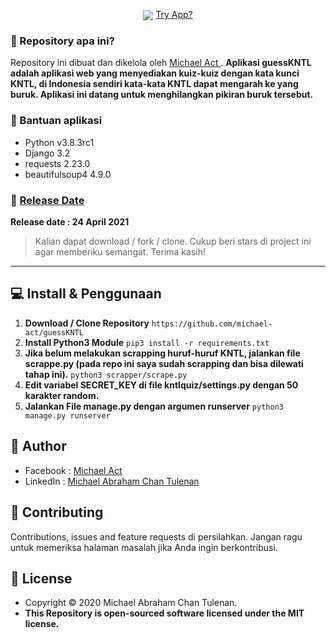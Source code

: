 <p align="center">
	
<img align="center" src="http://ForTheBadge.com/images/badges/built-with-love.svg">
<a href="#"> Try App? </a>

</p>

### 🤔 Repository apa ini?
Repository ini dibuat dan dikelola oleh <a href="https://github.com/michael-act"> Michael Act </a>. **Aplikasi guessKNTL adalah aplikasi web yang menyediakan kuiz-kuiz dengan kata kunci KNTL, di Indonesia sendiri kata-kata KNTL dapat mengarah ke yang buruk. Aplikasi ini datang untuk menghilangkan pikiran buruk tersebut.**

### 🤖 Bantuan aplikasi
- Python v3.8.3rc1
- Django 3.2
- requests 2.23.0
- beautifulsoup4 4.9.0

### 📆 <a href="http://syauqi.js.org/">Release Date</a>
**Release date : 24 April 2021**
> Kalian dapat download / fork / clone. Cukup beri stars di project ini agar memberiku semangat. Terima kasih!

------------

## 💻 Install & Penggunaan

1. **Download / Clone Repository** ```https://github.com/michael-act/guessKNTL```
2. **Install Python3 Module** ```pip3 install -r requirements.txt```
3. **Jika belum melakukan scrapping huruf-huruf KNTL, jalankan file scrappe.py (pada repo ini saya sudah scrapping dan bisa dilewati tahap ini).** ```python3 scrapper/scrape.py```
4. **Edit variabel SECRET_KEY di file kntlquiz/settings.py dengan 50 karakter random.** 
5. **Jalankan File manage.py dengan argumen runserver** ```python3 manage.py runserver```

## 🧑 Author

- Facebook : <a href="https://www.facebook.com/michael.actt"> Michael Act</a>
- LinkedIn : <a href="https://www.linkedin.com/in/michael-act/"> Michael Abraham Chan Tulenan</a>

## 🤝 Contributing
Contributions, issues and feature requests di persilahkan.
Jangan ragu untuk memeriksa halaman masalah jika Anda ingin berkontribusi. 


## 📝 License
- Copyright © 2020 Michael Abraham Chan Tulenan.
- **This Repository is open-sourced software licensed under the MIT license.**

